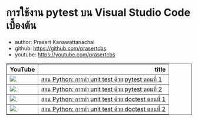 # การใช้งาน pytest บน Visual Studio Code เบื้องต้น
* author: Prasert Kanawattanachai
* github: https://github.com/prasertcbs
* youtube: https://youtube.com/prasertcbs

<table border="1" class="dataframe">
  <thead>
    <tr style="text-align: right;">
      <th>YouTube</th>
      <th>title</th>
    </tr>
  </thead>
  <tbody>
    <tr>
      <td><a href=https://youtu.be/7UqAUV905Ko><img src=https://i.ytimg.com/vi/7UqAUV905Ko/mqdefault.jpg />&nbsp;</a></td>
      <td><a href="https://youtu.be/7UqAUV905Ko">สอน Python: การทำ unit test ด้วย pytest ตอนที่ 1</a></td>
    </tr>
    <tr>
      <td><a href=https://youtu.be/cNMqfNnZMKQ><img src=https://i.ytimg.com/vi/cNMqfNnZMKQ/mqdefault.jpg />&nbsp;</a></td>
      <td><a href="https://youtu.be/cNMqfNnZMKQ">สอน Python: การทำ unit test ด้วย pytest ตอนที่ 2</a></td>
    </tr>
    <tr>
      <td><a href=https://youtu.be/4a8MZvoomV8><img src=https://i.ytimg.com/vi/4a8MZvoomV8/mqdefault.jpg />&nbsp;</a></td>
      <td><a href="https://youtu.be/4a8MZvoomV8">สอน Python: การทำ unit test ด้วย doctest ตอนที่ 1</a></td>
    </tr>
    <tr>
      <td><a href=https://youtu.be/n9GVb_MOylg><img src=https://i.ytimg.com/vi/n9GVb_MOylg/mqdefault.jpg />&nbsp;</a></td>
      <td><a href="https://youtu.be/n9GVb_MOylg">สอน Python: การทำ unit test ด้วย doctest ตอนที่ 2</a></td>
    </tr>
  </tbody>
</table>
